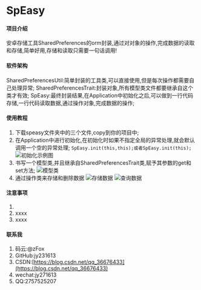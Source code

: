 # SpEasy

#### 项目介绍
安卓存储工具SharedPreferences的orm封装,通过对对象的操作,完成数据的读取和存储,简单好用,存储和读取只需要一句话调用!

#### 软件架构
SharedPreferencesUtil:简单封装的工具类,可以直接使用,但是每次操作都需要自己处理异常;
SharedPreferencesTrait:封装对象,所有模型类文件都要继承自这个类才有效;
SpEasy:最终封装结果,在Application中初始化之后,可以做到一行代码存储,一行代码读取数据,通过操作对象,完成数据的操作;


#### 使用教程

1. 下载speasy文件夹中的三个文件,copy到你的项目中;
2. 在Application中进行初始化,在初始化时如果不指定全局的异常处理,就会默认调用一个空的异常处理;
    `SpEasy.init(this,this);或者SpEasy.init(this);`
![初始化示例图](https://images.gitee.com/uploads/images/2018/0727/111413_232596e5_1883971.png "效果图1.png")
3. 书写一个模型类,并且继承自SharedPreferencesTrait类,赋予其参数的get和set方法;
![模型类](https://images.gitee.com/uploads/images/2018/0727/111703_73b5fd36_1883971.png "效果图2.png")
4. 通过操作类来存储和删除数据
![存储数据](https://images.gitee.com/uploads/images/2018/0727/111809_d9b430dc_1883971.png "效果图3.png")
![查询数据](https://images.gitee.com/uploads/images/2018/0727/111859_d06f0eca_1883971.png "效果图4.png")

#### 注意事项

1. 
2. xxxx
3. xxxx

#### 联系我

1. 码云:@zFox 
2. GitHub:jy231613
3. CSDN:[https://blog.csdn.net/qq_36676433](https://blog.csdn.net/qq_36676433)
4. wechat:jy271613
5. QQ:2757525207
    
